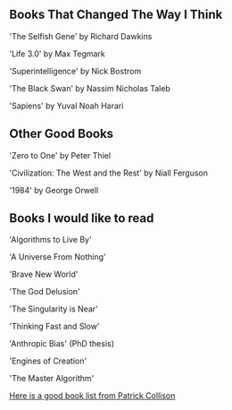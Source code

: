 ## Books That Changed The Way I Think

'The Selfish Gene' by Richard Dawkins

'Life 3.0' by Max Tegmark

'Superintelligence' by Nick Bostrom

'The Black Swan' by Nassim Nicholas Taleb

'Sapiens' by Yuval Noah Harari

## Other Good Books

'Zero to One' by Peter Thiel

'Civilization: The West and the Rest' by Niall Ferguson

'1984' by George Orwell

## Books I would like to read

'Algorithms to Live By'

'A Universe From Nothing'

'Brave New World'

'The God Delusion'

'The Singularity is Near'

'Thinking Fast and Slow'

'Anthropic Bias' (PhD thesis)

'Engines of Creation'

'The Master Algorithm'

[Here is a good book list from Patrick Collison](https://patrickcollison.com/bookshelf)

